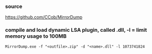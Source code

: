 ### source
https://github.com/CCob/MirrorDump  

### compile and load dynamic LSA plugin, called <name>.dll, -l = limit memory usage to 100MB 
```
MirrorDump.exe -f "<outfile>.zip" -d "<name>.dll" -l 1073741824
```

